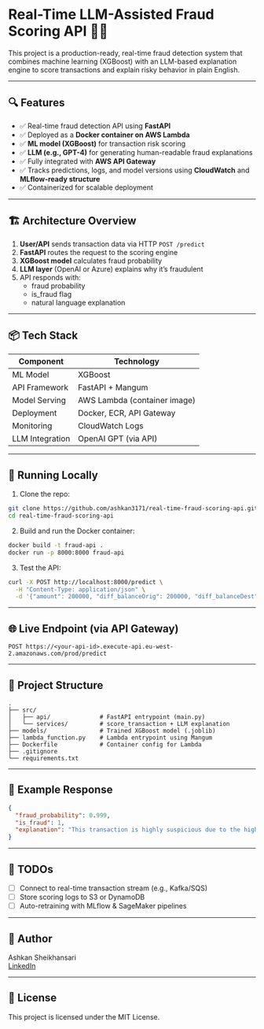 # Real-Time LLM-Assisted Fraud Scoring API 🚨🧠

This project is a production-ready, real-time fraud detection system that combines machine learning (XGBoost) with an LLM-based explanation engine to score transactions and explain risky behavior in plain English.

---

## 🔍 Features

- ✅ Real-time fraud detection API using **FastAPI**
- ✅ Deployed as a **Docker container on AWS Lambda**
- ✅ **ML model (XGBoost)** for transaction risk scoring
- ✅ **LLM (e.g., GPT-4)** for generating human-readable fraud explanations
- ✅ Fully integrated with **AWS API Gateway**
- ✅ Tracks predictions, logs, and model versions using **CloudWatch** and **MLflow-ready structure**
- ✅ Containerized for scalable deployment

---

## 🏗️ Architecture Overview

1. **User/API** sends transaction data via HTTP `POST /predict`
2. **FastAPI** routes the request to the scoring engine
3. **XGBoost model** calculates fraud probability
4. **LLM layer** (OpenAI or Azure) explains why it’s fraudulent
5. API responds with:
   - fraud probability
   - is_fraud flag
   - natural language explanation

---

## 📦 Tech Stack

| Component       | Technology              |
|----------------|--------------------------|
| ML Model       | XGBoost                  |
| API Framework  | FastAPI + Mangum         |
| Model Serving  | AWS Lambda (container image) |
| Deployment     | Docker, ECR, API Gateway |
| Monitoring     | CloudWatch Logs          |
| LLM Integration| OpenAI GPT (via API)     |

---

## 🚀 Running Locally

1. Clone the repo:

```bash
git clone https://github.com/ashkan3171/real-time-fraud-scoring-api.git
cd real-time-fraud-scoring-api
```

2. Build and run the Docker container:

```bash
docker build -t fraud-api .
docker run -p 8000:8000 fraud-api
```

3. Test the API:

```bash
curl -X POST http://localhost:8000/predict \
  -H "Content-Type: application/json" \
  -d '{"amount": 200000, "diff_balanceOrig": 200000, "diff_balanceDest": 0, "late_phase": 1, "day": 800, "hour": 23, "type_CASH_IN": 0, "type_CASH_OUT": 0, "type_DEBIT": 0, "type_PAYMENT": 0, "type_TRANSFER": 1}'
```

---

## 🌐 Live Endpoint (via API Gateway)

```http
POST https://<your-api-id>.execute-api.eu-west-2.amazonaws.com/prod/predict
```

---

## 📁 Project Structure

```
.
├── src/
│   ├── api/              # FastAPI entrypoint (main.py)
│   └── services/         # score_transaction + LLM explanation
├── models/               # Trained XGBoost model (.joblib)
├── lambda_function.py    # Lambda entrypoint using Mangum
├── Dockerfile            # Container config for Lambda
├── .gitignore
└── requirements.txt
```

---

## 🤖 Example Response

```json
{
  "fraud_probability": 0.999,
  "is_fraud": 1,
  "explanation": "This transaction is highly suspicious due to the high amount, late timing, and use of a known fraud-prone type (TRANSFER)."
}
```

---

## 📌 TODOs

- [ ] Connect to real-time transaction stream (e.g., Kafka/SQS)
- [ ] Store scoring logs to S3 or DynamoDB
- [ ] Auto-retraining with MLflow & SageMaker pipelines

---

## 🧠 Author

Ashkan Sheikhansari  
[LinkedIn](https://linkedin.com/in/ashkan3171)  

---

## 📜 License

This project is licensed under the MIT License.
